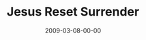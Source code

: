 ---
layout: message
category: message
series: "Reset"
title: "Jesus Reset Surrender"
date: 2009-03-08-00-00
message_id: 551
audio: "http://s3.amazonaws.com/crossroads-media/messages/audio/Reset3.mp3"
audio-duration: "35:50"
program: "http://s3.amazonaws.com/crossroads-media/documents/0307_08Program.pdf"
description: "Following Jesus often means living counter-culturally. In this talk, Brian Tome discusses what it means to surrender and find life on the other side."
video: "http://s3.amazonaws.com/crossroads-media/messages/video/Reset3.mp4"
video-duration: "46:26"
yt-embed-url: "//www.youtube.com/embed/SXry3USF4_s"
video-image: "http://s3.amazonaws.com/crossroads-media/images/Reset3-still.jpg"
tag: 
 - reset
 - surrender
 - following
 - jesus
 - tome
 - cross
 - love
 - death
explicit: false
---